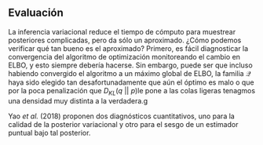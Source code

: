 ## Evaluación

La inferencia variacional reduce el tiempo de cómputo para muestrear posteriores complicadas, pero da sólo un aproximado. ¿Cómo podemos verificar qué tan bueno es el aproximado? Primero, es fácil diagnosticar la convergencia del algoritmo de optimización monitoreando el cambio en $\mathrm{ELBO}$, y esto siempre debería hacerse. Sin embargo, puede ser que incluso habiendo convergido el algoritmo a un máximo global de $\mathrm{ELBO}$, la familia  $\mathscr{Q}$ haya sido elegido tan desafortunadamente que aún el óptimo es malo o que por la poca penalización que $D_{KL}(q\ ||\ p)​$ le pone a las colas ligeras tenagmos una densidad muy distinta a la verdadera.g

Yao *et al.* (2018) proponen dos diagnósticos cuantitativos, uno para la calidad de la posterior variacional y otro para el sesgo de un estimador puntual bajo tal posterior. 

